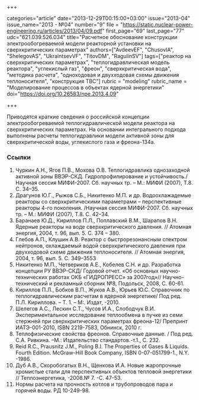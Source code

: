 +++

categories="article"
date="2013-12-29T00:15:00+03:00"
issue="2013-04"
issue_name="2013 - №04"
number="9"
file = "https://static.nuclear-power-engineering.ru/articles/2013/04/09.pdf"
first_page="69"
last_page="77"
udc="621.039.526.034"
title="Расчетное обоснование конструкции электрообогреваемой модели реакторной установки на сверхкритических параметрах"
authors=["AvdeevEF", "ChusovIA", "ShelegovAS", "UkraintsevVF", "TitovDM", "RagulinSV"]
tags=["реактор на сверхкритических параметрах", "теплогидравлическая модель реактора", "углекислый газ", "фреон", "сверхкритическая вода", "методика расчета", "одноходовая и двухходовая схемы движения теплоносителя", "конструкция ТВС"]
rubric = "modeling"
rubric_name = "Моделирование процессов в объектах ядерной энергетики"
doi="https://doi.org/10.26583/npe.2013.4.09"

+++

Приводятся краткие сведения о российской концепции электрообогреваемой теплогидравлической модели реактора на сверхкритических параметрах. На основании интегрального подхода выполнены расчеты теплогидравлики модели активной зоны для сверхкритической воды, углекислого газа и фреона-134а.

### Ссылки

1. Чуркин А.Н., Ягов П.В., Мохова О.В. Теплогидравлика однозаходной активной зоны ВВЭР-СКД. Гидропрофилирование и устойчивость./ Научная сессия МИФИ-2007. Сб. научных тр. – М.: МИФИ (2007), Т.8. С. 34–35.
2. Драгунов Ю.Г., Рыжов С.Б., Никитенко М.П. и др. Водоохлажадемые реакторы со сверхкритическими параметрами – перспективные реакторы 4-го поколения. /Научная сессия МИФИ-2007. Сб. научных тр. – М.: МИФИ (2007), Т.8. С. 42–34.
3. Баранаев Ю.Д., Кириллов П.Л., Поплавский В.М., Шарапов В.Н. Ядерные реакторы на воде сверхкритического давления. // Атомная энергия, 2004, т. 96, вып. 5. С. 374 – 380.
4. Глебов А.П., Клушин А.В. Реактор с быстрорезонансным спектром нейтронов, охлаждаемый водой сверхкритического давления при двухходовой схеме движения теплоносителя. // Атомная энергия, 2004, т. 96, вып. 5. С. 349–3553
5. Никитенко М.П., Четвериков А.Е., Кобелев С.Н. и др. Разработка концепции РУ ВВЭР-СКД/ Годовой отчет. «Об основных научно-технических работах ОКБ «ГИДРОПРЕСС» за 2007год»// Научно-технический и рекламный сборник №8, Подольск, 2008, С. 60-61.
6. Кириллов П.Л., Бобков В.П., Жуков А.В., Юрьев Ю.С. Справочник по теплогидравлическим расчетам в ядерной энергетике/ Под ред. П.Л. Кириллова. – Т. 1. – М:. Издат, -2010.
7. Шелегов А.С., Лескин С.Т., Чусов И.А., Слободчук В.И. Экспериментальное исследование теплообмена в пучке из семи стержней при сверхкритических параметрах фреона-12/ Препринт ИАТЭ-001-2010, ISBN 2219-7583, Обнинск, 2010 г.
8. Теплофизические свойства фреонов. Справочные данные. / Под ред. С.А. Ривкина. –М.: Издательство стандартов.-т.1., С. 232.
9. Reid R.C., Prausnitz J.M., Poling B.I. The Properties of Gases & Liquids. Fourth Edition. McGraw-Hill Book Company, ISBN 0-07-051799-1., N.Y. -1986.
10. Дуб А.В., Скоробогатых В.Н., Щенкова И.А. Новые жаропрочные хромистые стали для перспективных объектов тепловой энергетики // Теплоэнергетика, -2008.№ 7. -С. 47-53.
11. Нормы расчета на прочность котлов и трубопроводов пара и горячей воды. РД 10-249-98.